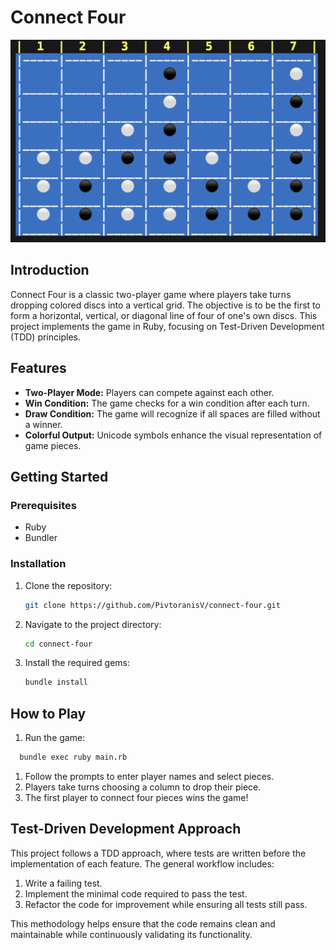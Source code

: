 # Connect Four

![Connect Four Game](assets/connect_four.png)

## Introduction

Connect Four is a classic two-player game where players take turns dropping colored discs into a vertical grid. The objective is to be the first to form a horizontal, vertical, or diagonal line of four of one's own discs. This project implements the game in Ruby, focusing on Test-Driven Development (TDD) principles.

## Features

- **Two-Player Mode:** Players can compete against each other.
- **Win Condition:** The game checks for a win condition after each turn.
- **Draw Condition:** The game will recognize if all spaces are filled without a winner.
- **Colorful Output:** Unicode symbols enhance the visual representation of game pieces.

## Getting Started

### Prerequisites

- Ruby
- Bundler

### Installation

1. Clone the repository:

   ```bash
   git clone https://github.com/PivtoranisV/connect-four.git
   ```

2. Navigate to the project directory:

   ```bash
   cd connect-four
   ```

3. Install the required gems:

   ```bash
   bundle install
   ```

## How to Play

1. Run the game:

```bash
  bundle exec ruby main.rb
```

1. Follow the prompts to enter player names and select pieces.
1. Players take turns choosing a column to drop their piece.
1. The first player to connect four pieces wins the game!

## Test-Driven Development Approach

This project follows a TDD approach, where tests are written before the implementation of each feature. The general workflow includes:

1. Write a failing test.
2. Implement the minimal code required to pass the test.
3. Refactor the code for improvement while ensuring all tests still pass.

This methodology helps ensure that the code remains clean and maintainable while continuously validating its functionality.
